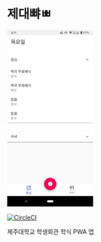 # 제대뺘ㅃ

<img src="./preview.png" width="200px"/>

[![CircleCI](https://circleci.com/gh/x86chi/jejunu-bob-pwa.svg?style=svg)](https://circleci.com/gh/x86chi/jejunu-bob-pwa)

제주대학교 학생회관 학식 PWA 앱
